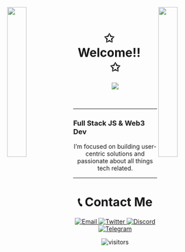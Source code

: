 <div>
<img align="left" src="https://user-images.githubusercontent.com/65187002/144930161-2f783401-8d27-4fdf-a2f7-cc0ba32f1f1f.gif" width="30%" style="display:inline;"><img align="right" src="https://user-images.githubusercontent.com/65187002/144930161-2f783401-8d27-4fdf-a2f7-cc0ba32f1f1f.gif" width="30%" style="display:inline;">
<br>
<p align="center">
    <h1 align="center">✩&emsp;Welcome!!&emsp;✩</h1>
</p>
<p align="center">
    <img src="https://readme-typing-svg.herokuapp.com/?lines=Hi+this+is+CJski;Welcome+to+my+profile!;Wanna+collab%3F;Contact+me+below&font=Fira%20Code&color=13F700&center=true&width=280&height=50">
</p>
<br>
</div>

---

### Full Stack JS & Web3 Dev


<p align="center">
    I’m focused on building user-centric solutions and passionate about all things tech related.
</p>



---
<h1 align="center">📞 Contact Me</h1>


<p align="center">
    <a href="mailto:devcj@pm.me" target="_blank">
        <img alt="Email" src="https://img.shields.io/badge/Email-00599c?style=for-the-badge&logo=gmail&logoColor=white"/>
    </a>
    <a href="https://x.com/cjski_web3" target="_blank">
        <img alt="Twitter" src="https://img.shields.io/badge/Twitter-000000?style=for-the-badge&logo=x&logoColor=white"/>
    </a>
    <a href="https://discord.com/users/CJski#4114" target="_blank">
        <img alt="Discord" src="https://img.shields.io/badge/Discord-7289DA?style=for-the-badge&logo=discord&logoColor=white"/>
    </a>
    <a href="https://t.me/cj2077" target="_blank">
        <img alt="Telegram" src="https://img.shields.io/badge/Telegram-26A5E4?style=for-the-badge&logo=telegram&logoColor=white"/>
    </a>
</p>


<p align="center">
    <img src="https://visitor-badge.laobi.icu/badge?page_id=cjski.cjski" alt="visitors"/>
</p>
